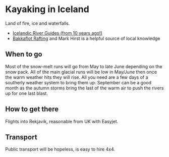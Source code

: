 Kayaking in Iceland
===================

Land of fire, ice and waterfalls.

  * [Icelandic River Guides (from 10 years ago!)](http://www.icelandic-rivers.info)
  * [Bakkaflot Rafting](http://www.riverrafting.is) and Mark Hirst is a helpful source of local knowledge 

When to go
----------

Most of the snow-melt runs will go from May to late June depending on the snow pack. All of the main glacial runs will be low in May/June then once the warm weather hits they will rise. All you need are a few days of a southerly weather system to bring them up. September can be a good month as the autumn storms bring the last of the warm air to push the rivers up for one last blast. 

How to get there
----------------

Flights into Rekjavik, reasonable from UK with Easyjet.

Transport
---------

Public transport will be hopeless, is easy to hire 4x4.



